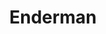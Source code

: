 ---
title: "Enderman"
draft: false
category: "High Performance"
weight: 6

product:
  id: "enderman"
  name: "Enderman"
  price: "50.40"

  customFields:
    - name: "RAM"
      type: "readonly"
      value: "12 GiB"

    - name: "STORAGE"
      type: "readonly"
      value: "120 GiB"

    - name: "nodemodel"
      type: "hidden"
      value: "m3"

    - name: "DATABASES"
      type: "readonly"
      value: 12

    - name: "SNAPSHOTS"
      type: "readonly"
      value: 40
      
    - name: "PANEL USERS"
      type: "readonly"
      value: 50
      
    - name: "SERVER TYPE"
      options: "vanilla|paper|fabric|spongevanilla|forge"


  selectedPlan: "monthly-plan"

  availablePlans:
    - id: "monthly-plan"
      name: "Monthly Subscription"
      frequency: "monthly"
      interval: 1
      itemPrice: 50.40
---